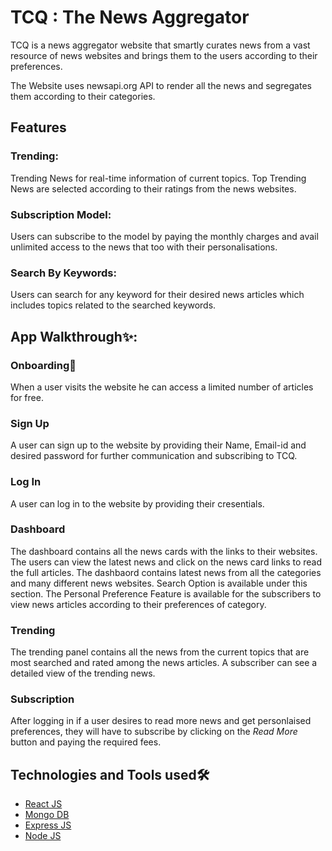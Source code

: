 # TCQ : The News Aggregator

TCQ is a news aggregator website that smartly curates news from a vast resource of news websites and brings them to the users according to their preferences.

The Website uses newsapi.org API to render all the news and segregates them according to their categories.

## Features
### Trending:
Trending News for real-time information of current topics. Top Trending News are selected according to their ratings from the news websites.
### Subscription Model:
Users can subscribe to the model by paying the monthly charges and avail unlimited access to the news that too with their personalisations.
### Search By Keywords:
Users can search for any keyword for their desired news articles which includes topics related to the searched keywords.

## App Walkthrough✨:
### Onboarding👋
When a user visits the website he can access a limited number of articles for free.

### Sign Up
A user can sign up to the website by providing their Name, Email-id and desired password for further communication and subscribing to TCQ.

### Log In
A user can log in to the website by providing their cresentials.

### Dashboard
The dashboard contains all the news cards with the links to their websites.
The users can view the latest news and click on the news card links to read the full articles.
The dashbaord contains latest news from all the categories and many different news websites.
Search Option is available under this section.
The Personal Preference Feature is available for the subscribers to view news articles according to their preferences of category.

### Trending
The trending panel contains all the news from the current topics that are most searched and rated among the news articles. A subscriber can see a detailed view of the trending news.

### Subscription
After logging in if a user desires to read more news and get personlaised preferences, they will have to subscribe by clicking on the <i>Read More</i> button and paying the required fees.

## Technologies and Tools used🛠
- [React JS](https://reactjs.org/)
- [Mongo DB](https://www.mongodb.com)
- [Express JS](https://www.expressjs.org/)
- [Node JS](https://www.nodejs.org/)
